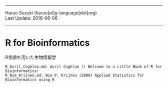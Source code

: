 ----------

Haruo Suzuki (haruo[at]g-language[dot]org)  
Last Update: 2016-06-06  

----------

# R for Bioinformatics
R言語を用いた生物情報学

    R_Avril_Coghlan.md: Avril Coghlan () Welcome to a Little Book of R for Bioinformatics!
    R_Wim_Krijnen.md: Wim P. Krijnen (2009) Applied Statistics for Bioinformatics using R
